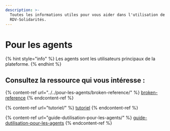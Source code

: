 ```yaml
---
description: >-
  Toutes les informations utiles pour vous aider dans l'utilisation de
  RDV-Solidarités.
---
```


# Pour les agents

{% hint style="info" %}
Les agents sont les utilisateurs principaux de la plateforme.
{% endhint %}

## Consultez la ressource qui vous intéresse :

{% content-ref url="../../pour-les-agents/broken-reference/" %}
[broken-reference](../../pour-les-agents/broken-reference/)
{% endcontent-ref %}

{% content-ref url="tutoriel/" %}
[tutoriel](tutoriel/)
{% endcontent-ref %}

{% content-ref url="guide-dutilisation-pour-les-agents/" %}
[guide-dutilisation-pour-les-agents](guide-dutilisation-pour-les-agents/)
{% endcontent-ref %}
